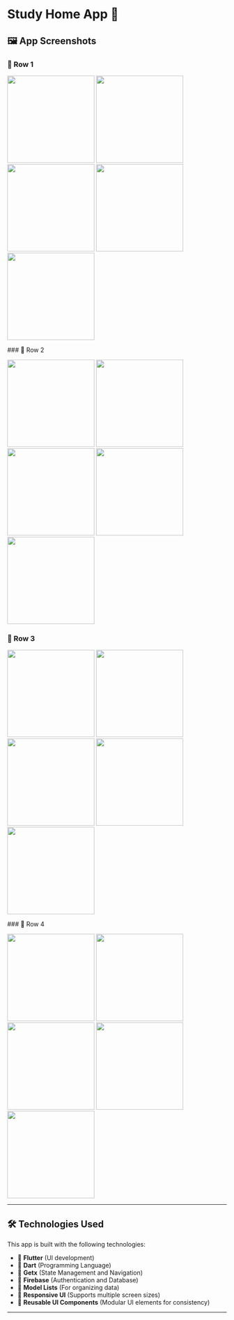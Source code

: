 # Study Home App 📖



## 🖼 App Screenshots

### 🔹 Row 1
<p float="left">
  <img src="assets/screenshots/splash.jpg" width="200"/>
  <img src="assets/screenshots/sign_in.jpg" width="200"/>
  <img src="assets/screenshots/sign_up.jpg" width="200"/>
  <img src="assets/screenshots/email.jpg" width="200"/>
  <img src="assets/screenshots/otp.jpg" width="200"/>
</p>
### 🔹 Row 2
<p float="left">
  <img src="assets/screenshots/confirmed.jpg" width="200"/>
  <img src="assets/screenshots/map_permission.jpg" width="200"/>
  <img src="assets/screenshots/map.jpg" width="200"/>
  <img src="assets/screenshots/home.jpg" width="200"/>
  <img src="assets/screenshots/help.jpg.jpg" width="200"/>
</p>

### 🔹 Row 3
<p float="left">

  <img src="assets/screenshots/emergency_number.jpg" width="200"/>
  <img src="assets/screenshots/faq.jpg" width="200"/>
  <img src="assets/screenshots/sos_msg.jpg" width="200"/>
  <img src="assets/screenshots/user.jpg" width="200"/>
  <img src="assets/screenshots/msg.jpg" width="200"/>
</p>
### 🔹 Row 4
<p float="left">
  <img src="assets/screenshots/profile.jpg" width="200"/>
  <img src="assets/screenshots/sos_msg.jpg" width="200"/>
  <img src="assets/screenshots/user.jpg" width="200"/>
  <img src="assets/screenshots/msg.jpg" width="200"/>
  <img src="assets/screenshots/profile.jpg" width="200"/>
</p>

---

## 🛠️ Technologies Used

This app is built with the following technologies:

- 🔹 **Flutter** (UI development)
- 🔹 **Dart** (Programming Language)
- 🔹 **Getx** (State Management and Navigation)
- 🔹 **Firebase** (Authentication and Database)
- 🔹 **Model Lists** (For organizing data)
- 🔹 **Responsive UI** (Supports multiple screen sizes)
- 🔹 **Reusable UI Components** (Modular UI elements for consistency)
---